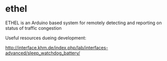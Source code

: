 # ethel
ETHEL is an Arduino based system for remotely detecting and reporting on status of traffic congestion

Useful resources dueing development:

http://interface.khm.de/index.php/lab/interfaces-advanced/sleep_watchdog_battery/
